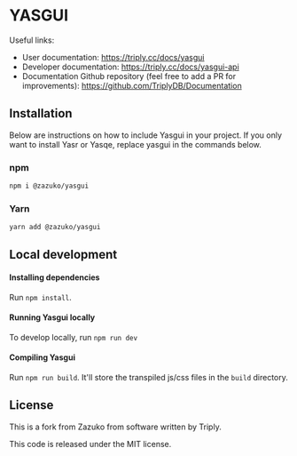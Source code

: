 # YASGUI

Useful links:

- User documentation: https://triply.cc/docs/yasgui
- Developer documentation: https://triply.cc/docs/yasgui-api
- Documentation Github repository (feel free to add a PR for improvements): https://github.com/TriplyDB/Documentation

## Installation

Below are instructions on how to include Yasgui in your project.
If you only want to install Yasr or Yasqe, replace yasgui in the commands below.

### npm

```sh
npm i @zazuko/yasgui
```

### Yarn

```sh
yarn add @zazuko/yasgui
```

## Local development

#### Installing dependencies

Run `npm install`.

#### Running Yasgui locally

To develop locally, run `npm run dev`

#### Compiling Yasgui

Run `npm run build`. It'll store the transpiled js/css files in the `build` directory.

## License

This is a fork from Zazuko from software written by Triply.

This code is released under the MIT license.
